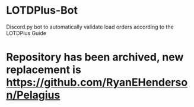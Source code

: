 # LOTDPlus-Bot
Discord.py bot to automatically validate load orders according to the LOTDPlus Guide

# Repository has been archived, new replacement is https://github.com/RyanEHenderson/Pelagius
